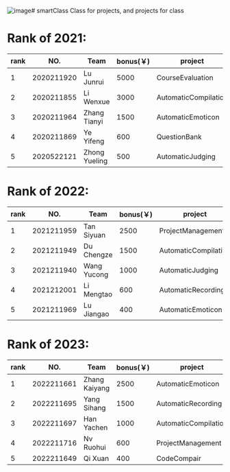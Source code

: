 ![image](https://github.com/OpenDPC/smartClass/assets/13782733/41bec67f-4a75-451b-b3e3-1c2b384b10bc)# smartClass
Class for projects, and projects for class

# Rank of 2021:  
|rank|NO.|Team|bonus(￥)|project|  
|----|---|----|---------|-------|
|1|2020211920|Lu Junrui|5000|CourseEvaluation  
|2|2020211855|Li Wenxue|3000|AutomaticCompilation  
|3|2020211964|Zhang Tianyi|1500|AutomaticEmoticon
|4|2020211869|Ye Yifeng|600|QuestionBank  
|5|2020522121|Zhong Yueling|500|AutomaticJudging  

# Rank of 2022:
|rank|NO.|Team|bonus(￥)|project|  
|----|---|----|---------|-------|
|1|2021211959|Tan Siyuan|2500|ProjectManagement
|2|2021211949|Du Chengze|1500|AutomaticCompilation
|3|2021211940|Wang Yucong|1000|AutomaticJudging
|4|2021212001|Li Mengtao|600|AutomaticRecording
|5|2021211969|Lu Jiangao|400|AutomaticEmoticon

# Rank of 2023:
|rank|NO.|Team|bonus(￥)|project|  
|----|---|----|---------|-------|
|1|2022211661|Zhang Kaiyang|2500|AutomaticEmoticon
|2|2022211695|Yang Sihang|1500|AutomaticRecording
|3|2022211697|Han Yachen|1000|AutomaticCompilation
|4|2022211716|Nv Ruohui|600|ProjectManagement
|5|2022211649|Qi Xuan|400|CodeCompair
